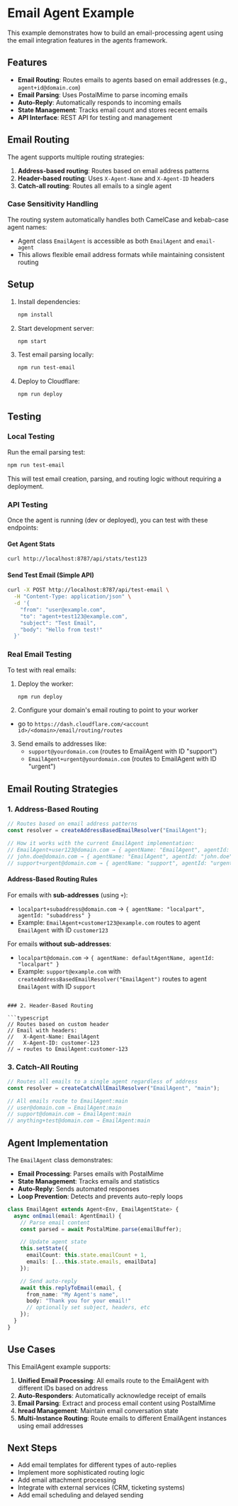 # Email Agent Example

This example demonstrates how to build an email-processing agent using the email integration features in the agents framework.

## Features

- **Email Routing**: Routes emails to agents based on email addresses (e.g., `agent+id@domain.com`)
- **Email Parsing**: Uses PostalMime to parse incoming emails
- **Auto-Reply**: Automatically responds to incoming emails
- **State Management**: Tracks email count and stores recent emails
- **API Interface**: REST API for testing and management

## Email Routing

The agent supports multiple routing strategies:

1. **Address-based routing**: Routes based on email address patterns
2. **Header-based routing**: Uses `X-Agent-Name` and `X-Agent-ID` headers
3. **Catch-all routing**: Routes all emails to a single agent

### Case Sensitivity Handling

The routing system automatically handles both CamelCase and kebab-case agent names:

- Agent class `EmailAgent` is accessible as both `EmailAgent` and `email-agent`
- This allows flexible email address formats while maintaining consistent routing

## Setup

1. Install dependencies:

   ```bash
   npm install
   ```

2. Start development server:

   ```bash
   npm start
   ```

3. Test email parsing locally:

   ```bash
   npm run test-email
   ```

4. Deploy to Cloudflare:
   ```bash
   npm run deploy
   ```

## Testing

### Local Testing

Run the email parsing test:

```bash
npm run test-email
```

This will test email creation, parsing, and routing logic without requiring a deployment.

### API Testing

Once the agent is running (dev or deployed), you can test with these endpoints:

#### Get Agent Stats

```bash
curl http://localhost:8787/api/stats/test123
```

#### Send Test Email (Simple API)

```bash
curl -X POST http://localhost:8787/api/test-email \
  -H "Content-Type: application/json" \
  -d '{
    "from": "user@example.com",
    "to": "agent+test123@example.com",
    "subject": "Test Email",
    "body": "Hello from test!"
  }'
```

### Real Email Testing

To test with real emails:

1. Deploy the worker:

   ```bash
   npm run deploy
   ```

2. Configure your domain's email routing to point to your worker

- go to `https://dash.cloudflare.com/<account id>/<domain>/email/routing/routes`

3. Send emails to addresses like:
   - `support@yourdomain.com` (routes to EmailAgent with ID "support")
   - `EmailAgent+urgent@yourdomain.com` (routes to EmailAgent with ID "urgent")

## Email Routing Strategies

### 1. Address-Based Routing

```typescript
// Routes based on email address patterns
const resolver = createAddressBasedEmailResolver("EmailAgent");

// How it works with the current EmailAgent implementation:
// EmailAgent+user123@domain.com → { agentName: "EmailAgent", agentId: "user123" } ✅
// john.doe@domain.com → { agentName: "EmailAgent", agentId: "john.doe" } ✅
// support+urgent@domain.com → { agentName: "support", agentId: "urgent" } ❌ (no SupportAgent)
```

#### Address-Based Routing Rules

For emails with **sub-addresses** (using `+`):

- `localpart+subaddress@domain.com` → `{ agentName: "localpart", agentId: "subaddress" }`
- Example: `EmailAgent+customer123@example.com` routes to agent `EmailAgent` with ID `customer123`

For emails **without sub-addresses**:

- `localpart@domain.com` → `{ agentName: defaultAgentName, agentId: "localpart" }`
- Example: `support@example.com` with `createAddressBasedEmailResolver("EmailAgent")` routes to agent `EmailAgent` with ID `support`

````

### 2. Header-Based Routing

```typescript
// Routes based on custom header
// Email with headers:
//   X-Agent-Name: EmailAgent
//   X-Agent-ID: customer-123
// → routes to EmailAgent:customer-123
````

### 3. Catch-All Routing

```typescript
// Routes all emails to a single agent regardless of address
const resolver = createCatchAllEmailResolver("EmailAgent", "main");

// All emails route to EmailAgent:main
// user@domain.com → EmailAgent:main
// support@domain.com → EmailAgent:main
// anything+test@domain.com → EmailAgent:main
```

## Agent Implementation

The `EmailAgent` class demonstrates:

- **Email Processing**: Parses emails with PostalMime
- **State Management**: Tracks emails and statistics
- **Auto-Reply**: Sends automated responses
- **Loop Prevention**: Detects and prevents auto-reply loops

```typescript
class EmailAgent extends Agent<Env, EmailAgentState> {
  async onEmail(email: AgentEmail) {
    // Parse email content
    const parsed = await PostalMime.parse(emailBuffer);

    // Update agent state
    this.setState({
      emailCount: this.state.emailCount + 1,
      emails: [...this.state.emails, emailData]
    });

    // Send auto-reply
    await this.replyToEmail(email, {
      from_name: "My Agent's name",
      body: "Thank you for your email!"
      // optionally set subject, headers, etc
    });
  }
}
```

## Use Cases

This EmailAgent example supports:

1. **Unified Email Processing**: All emails route to the EmailAgent with different IDs based on address
2. **Auto-Responders**: Automatically acknowledge receipt of emails
3. **Email Parsing**: Extract and process email content using PostalMime
4. **hread Management**: Maintain email conversation state
5. **Multi-Instance Routing**: Route emails to different EmailAgent instances using email addresses

## Next Steps

- Add email templates for different types of auto-replies
- Implement more sophisticated routing logic
- Add email attachment processing
- Integrate with external services (CRM, ticketing systems)
- Add email scheduling and delayed sending
